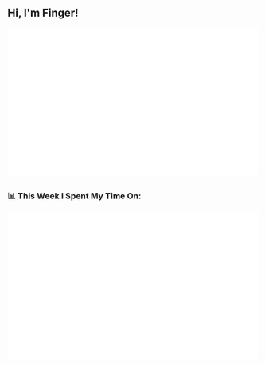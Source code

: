 <h2> Hi, I'm Finger!</h2>

<img align="right" src="https://raw.githubusercontent.com/spianmo/github-stats/master/generated/overview.svg#gh-light-mode-only">

<!-- <img align="right" height="160em" src="https://github-readme-stats-eight-theta.vercel.app/api/top-langs/?username=spianmo&layout=compact&langs_count=8&theme=algolia"/>	 -->
	
```go
package main

type Me struct {
	Name   string
	Job    string
	Code   string
	Skills string
}

func main() {
	me := &Me{
		Name:   "Finger",
		Job:    "Client-side Engineer",
		Code:   "Java, Kotlin, C#, Rust and C++ and Others",
		Skills: "Android, Security, Cross-platform client, NLP, CV, ASR ^o^",
	}
	_ = me
}
```


<h3>📊 This Week I Spent My Time On:</h3>
<img align='right' src="https://raw.githubusercontent.com/spianmo/github-stats/master/generated/languages.svg#gh-light-mode-only">

<!--START_SECTION:waka-->

```txt
TypeScript       4 hrs 47 mins   █████████▓░░░░░░░░░░░░░░░   38.77 %
HTML             4 hrs 24 mins   █████████░░░░░░░░░░░░░░░░   35.72 %
JavaScript       1 hr 30 mins    ███░░░░░░░░░░░░░░░░░░░░░░   12.26 %
JSON             35 mins         █▒░░░░░░░░░░░░░░░░░░░░░░░   04.83 %
Jupyter          24 mins         ▓░░░░░░░░░░░░░░░░░░░░░░░░   03.30 %
```

<!--END_SECTION:waka-->
